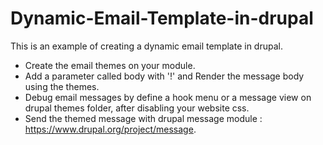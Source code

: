 # Dynamic-Email-Template-in-drupal

This is an example of creating a dynamic email template in drupal.
* Create the email themes on your module.
* Add a parameter called body with '!' and Render the message body using the themes.
* Debug email messages by define a hook menu or a message view on drupal themes folder, after disabling your website css.
* Send the themed message with drupal message module : https://www.drupal.org/project/message.
